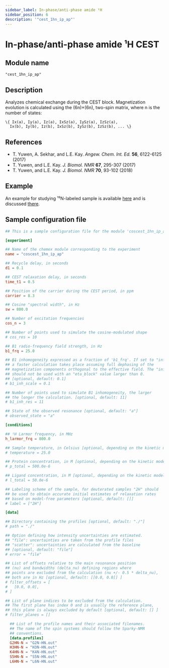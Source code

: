 ```yaml
---
sidebar_label: In-phase/anti-phase amide ¹H
sidebar_position: 6
description: '"cest_1hn_ip_ap"'
---
```


# In-phase/anti-phase amide ¹H CEST

## Module name

`"cest_1hn_ip_ap"`

## Description

Analyzes chemical exchange during the CEST block. Magnetization evolution is
calculated using the (6n)×(6n), two-spin matrix, where n is the number of
states:

    \{ Ix(a), Iy(a), Iz(a), IxSz(a), IySz(a), IzSz(a),
      Ix(b), Iy(b), Iz(b), IxSz(b), IySz(b), IzSz(b), ... \}

## References

-   T. Yuwen, A. Sekhar, and L.E. Kay. _Angew. Chem. Int. Ed._ **56**, 6122-6125
    (2017)
-   T. Yuwen, and L.E. Kay. _J. Biomol. NMR_ **67**, 295-307 (2017)
-   T. Yuwen, and L.E. Kay. _J. Biomol. NMR_ **70**, 93-102 (2018)

## Example

An example for studying ¹⁵N-labeled sample is available
[here](https://github.com/gbouvignies/chemex/tree/master/examples/Experiments/CEST_1HN_IP_AP/)
and is discussed [there](../../examples/cest_ip_ap.md).

## Sample configuration file

```toml title="experiment.toml"
## This is a sample configuration file for the module 'coscest_1hn_ip_ap'

[experiment]

## Name of the chemex module corresponding to the experiment
name = "coscest_1hn_ip_ap"

## Recycle delay, in seconds
d1 = 0.1

## CEST relaxation delay, in seconds
time_t1 = 0.5

## Position of the carrier during the CEST period, in ppm
carrier = 8.3

## Cosine "spectral width", in Hz
sw = 800.0

## Number of excitation frequencies
cos_n = 3

## Number of points used to simulate the cosine-modulated shape
# cos_res = 10

## B1 radio-frequency field strength, in Hz
b1_frq = 25.0

## B1 inhomogeneity expressed as a fraction of 'b1_frq'. If set to "inf",
## a faster calculation takes place assuming full dephasing of the
## magnetization components orthogonal to the effective field. The "inf" value
## should not be used with an "eta_block" value larger than 0.
## [optional, default: 0.1]
# b1_inh_scale = 0.1

## Number of points used to simulate B1 inhomogeneity, the larger
## the longer the calculation. [optional, default: 11]
# b1_inh_res = 11

## State of the observed resonance [optional, default: "a"]
# observed_state = "a"

[conditions]

## ¹H Larmor frequency, in MHz
h_larmor_frq = 800.0

## Sample temperature, in Celsius [optional, depending on the kinetic model]
# temperature = 25.0

## Protein concentration, in M [optional, depending on the kinetic model]
# p_total = 500.0e-6

## Ligand concentration, in M [optional, depending on the kinetic model]
# l_total = 50.0e-6

## Labeling scheme of the sample, for deuterated samples "2H" should
## be used to obtain accurate initial estimates of relaxation rates
## based on model-free parameters [optional, default: []]
# label = ["2H"]

[data]

## Directory containing the profiles [optional, default: "./"]
# path = "./"

## Option defining how intensity uncertainties are estimated.
## "file": uncertainties are taken from the profile files
## "scatter": uncertainties are calculated from the baseline
## [optional, default: "file"]
# error = "file"

## List of offsets relative to the main resonance position
## (nu) and bandwidths (delta_nu) defining regions where
## points are excluded from the calculation (nu +/- 0.5 * delta_nu),
## both are in Hz [optional, default: [[0.0, 0.0]] ]
# filter_offsets = [
#   [0.0, 0.0],
# ]

## List of plane indices to be excluded from the calculation.
## The first plane has index 0 and is usually the reference plane,
## this plane is always excluded by default [optional, default: [] ]
# filter_planes = []

  ## List of the profile names and their associated filenames.
  ## The name of the spin systems should follow the Sparky-NMR
  ## conventions.
  [data.profiles]
  G2HN-N = "G2N-HN.out"
  H3HN-N = "H3N-HN.out"
  K4HN-N = "K4N-HN.out"
  S5HN-N = "S5N-HN.out"
  L6HN-N = "L6N-HN.out"
```
